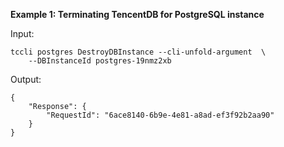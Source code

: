 **Example 1: Terminating TencentDB for PostgreSQL instance**



Input: 

```
tccli postgres DestroyDBInstance --cli-unfold-argument  \
    --DBInstanceId postgres-19nmz2xb
```

Output: 
```
{
    "Response": {
        "RequestId": "6ace8140-6b9e-4e81-a8ad-ef3f92b2aa90"
    }
}
```


